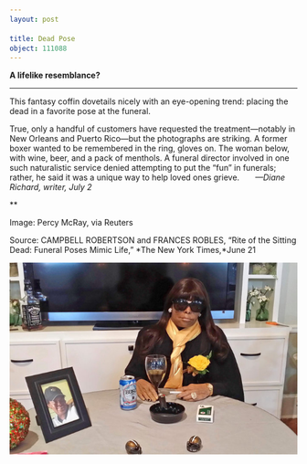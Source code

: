 ```yaml
---
layout: post

title: Dead Pose
object: 111088
---
```

**A lifelike resemblance?**

****

This fantasy coffin dovetails nicely with an eye-opening trend: placing the dead in a favorite pose at the funeral.

True, only a handful of customers have requested the treatment—notably in New Orleans and Puerto Rico—but the photographs are striking. A former boxer wanted to be remembered in the ring, gloves on. The woman below, with wine, beer, and a pack of menthols. A funeral director involved in one such naturalistic service denied attempting to put the “fun” in funerals; rather, he said it was a unique way to help loved ones grieve.       *—Diane Richard, writer, July 2*

**

Image: Percy McRay, via Reuters

Source: CAMPBELL ROBERTSON and FRANCES ROBLES, “Rite of the Sitting Dead: Funeral Poses Mimic Life,” *The New York Times,*June 21

![](../images/14-07-02_2010.72_DeadPoseEDIT-1.jpeg)

